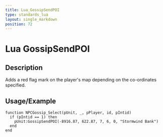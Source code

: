 ```yaml
---
title: Lua_GossipSendPOI
type: standards_lua
layout: single_markdown
position: 72
---
```


# Lua GossipSendPOI

## Description

Adds a red flag mark on the player's map depending on the co-ordinates specified.

## Usage/Example

```
function NPCGossip_Select(pUnit, _, pPlayer, id, pIntid)
  if (pIntid == 1) then
    pUnit:GossipSendPOI(-8916.87, 622.87, 7, 6, 0, "Stormwind Bank")
  end
end
```
